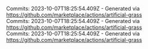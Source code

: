 Commits: 2023-10-07T18:25:54.409Z - Generated via https://github.com/marketplace/actions/artificial-grass
<br>
Commits: 2023-10-07T18:25:54.409Z - Generated via https://github.com/marketplace/actions/artificial-grass
<br>
Commits: 2023-10-07T18:25:54.409Z - Generated via https://github.com/marketplace/actions/artificial-grass
<br>
